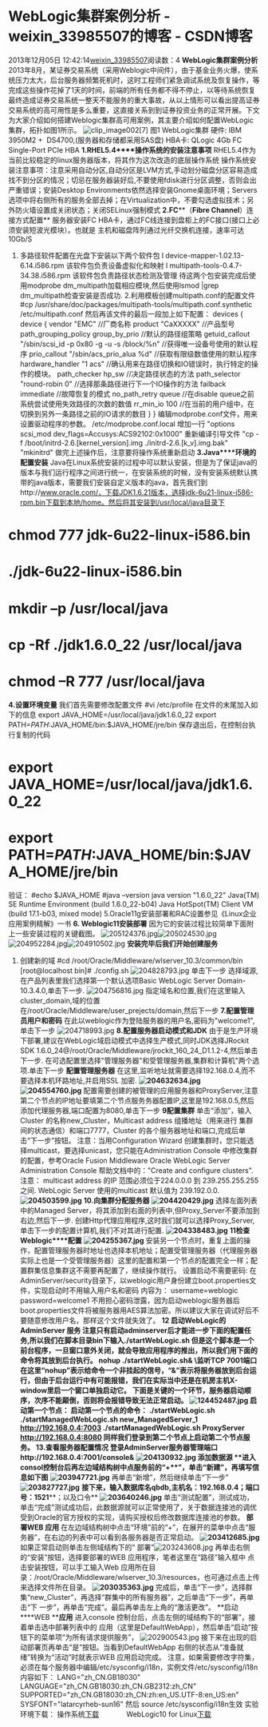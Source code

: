 # WebLogic集群案例分析 - weixin_33985507的博客 - CSDN博客
2013年12月05日 12:42:14[weixin_33985507](https://me.csdn.net/weixin_33985507)阅读数：4
**WebLogic集群案例分析**
2013年8月，某证券交易系统（采用Weblogic中间件），由于基金业务火爆，使系统压力太大，后台服务器频繁死机时，这时工程师们紧急调试系统及恢复操作，等完成这些操作花掉了1天的时间，前端的所有任务都不得不停止，以等待系统恢复最终造成证券交易系统一整天不能服务的重大事故，从以上情形可以看出提高证券交易系统的高可用性是多么重要，这直接关系到到证券投资业务的正常开展。下文为大家介绍如何搭建Weblogic集群高可用案例，其主要介绍如何配置WebLogic集群，拓扑如图1所示。
![clip_image002[7]](http://chenguang.blog.51cto.com/attachment/201312/5/350944_13862184889OED.jpg)
图1 WebLogic集群
硬件: IBM 3950M2 +  DS4700,(服务器和存储都采用SAS盘)
HBA卡: QLogic 4Gb FC Single-Port PCIe HBA
**1.RHEL5.4****操作系统的安装注意事项**
RHEL5.4作为当前比较稳定的linux服务器版本，将其作为这次改造的底层操作系统
操作系统安装注意事项：注意采用自动分区,自动分区是LVM方式,手动划分磁盘分区容易造成找不到分区的情况；切忌在服务器装好后,不要使用fdisk进行分区调整，否则会出严重错误；安装Desktop Environments依然选择安装Gnome桌面环境；Servers选项中将右侧所有的服务全部去掉；在Virtualization中，不要勾选虚拟技术；另外防火墙设置成关闭状态；关闭SELinux强制模式
**2.FC****（****Fibre Channel****）连接方式配置**
服务器安装FC HBA卡，通过FC线连接到盘柜上的FC接口(接口上必须安装短波光模块）。也就是 主机和磁盘阵列通过光纤交换机连接，速率可达10Gb/S
1. 多路径软件配置在光盘下安装以下两个软件包
l device-mapper-1.02.13-6.14.i586.rpm 该软件包负责设备虚拟化和映射
l multipath-tools-0.4.7-34.38.i586.rpm 该软件包负责路径状态检测及管理
待这两个包安装完成后使用modprobe dm_multipath加载相应模块,然后使用lsmod |grep dm_multipath检查安装是否成功.
2.利用模板创建multipath.conf的配置文件
#cp /usr/share/doc/packages/multipath-tools/multipath.conf.synthetic /etc/multipath.conf
然后再该文件的最后一段加上如下配置：
devices {
device {
vendor "EMC" //厂商名称
product "CaXXXXX" //产品型号
path_grouping_policy group_by_prio //默认的路径组策略
getuid_callout "/sbin/scsi_id -p 0x80 -g -u -s /block/%n" //获得唯一设备号使用的默认程序
prio_callout "/sbin/acs_prio_alua %d" //获取有限级数值使用的默认程序
hardware_handler "1 acs" //确认用来在路径切换和IO错误时，执行特定的操作的模块。
path_checker hp_sw //决定路径状态的方法
path_selector "round-robin 0" //选择那条路径进行下一个IO操作的方法
failback immediate //故障恢复的模式
no_path_retry queue //在disable queue之前系统尝试使用失效路径的次数的数值
rr_min_io 100 //在当前的用户组中，在切换到另外一条路径之前的IO请求的数目
}
}
编辑modprobe.conf文件，用来设置驱动程序的参数。
/etc/modprobe.conf.local
增加一行 "options scsi_mod dev_flags=Accusys:ACS92102:0x1000"
重新编译引导文件
"cp -f /boot/initrd-2.6.[kernel_version].img ./initrd-2.6.[k_v].img.bak"
"mkinitrd"
做完上述操作后，注意要将操作系统重新启动
**3.Java****环境的配置安装**
Java在Linux系统安装的过程中可以默认安装，但是为了保证java的版本与我们运行程序之间进行统一，在安装系统的时候，没有安装系统默认携带的java版本，需要我们安装自定义版本的java，首先我们到http://www.oracle.com/，下载JDK1.6.21版本，选择jdk-6u21-linux-i586-rpm.bin下载到本地/home。然后将其安装到/usr/local/java目录下
# chmod 777 jdk-6u22-linux-i586.bin
# ./jdk-6u22-linux-i586.bin
# mkdir –p /usr/local/java
# cp -Rf ./jdk1.6.0_22 /usr/local/java
# chmod –R 777 /usr/local/java
**4.设置环境变量**
我们首先需要修改配置文件
#vi /etc/profile
在文件的末尾加入如下的信息
export JAVA_HOME=/usr/local/java/jdk1.6.0_22
export PATH=$PATH:$JAVA_HOME/bin:$JAVA_HOME/jre/bin
保存退出后，在控制台执行复制的代码
# export JAVA_HOME=/usr/local/java/jdk1.6.0_22
# export PATH=$PATH:$JAVA_HOME/bin:$JAVA_HOME/jre/bin
验证：
#echo $JAVA_HOME
#java –version
java version "1.6.0_22"
Java(TM) SE Runtime Environment (build 1.6.0_22-b04)
Java HotSpot(TM) Client VM (build 17.1-b03, mixed mode)
5.Oracle11g安装部署和RAC设置参见《Linux企业应用案例精解》一书
**6. Weblogic11安装部署**
因为它的安装过程比较简单下面附上一些安装过程的关键截图。
[](http://chenguang.blog.51cto.com/attachment/201312/5/350944_1386218490B1MW.jpg)[](http://chenguang.blog.51cto.com/attachment/201312/5/350944_1386218491ewCE.jpg)![205124376.jpg](http://blog.51cto.com/attachment/201312/205124376.jpg)[](http://chenguang.blog.51cto.com/attachment/201312/5/350944_1386218494KEGi.jpg)![205024530.jpg](http://blog.51cto.com/attachment/201312/205024530.jpg)[](http://chenguang.blog.51cto.com/attachment/201312/5/350944_1386218496O8Ee.jpg)![204952284.jpg](http://blog.51cto.com/attachment/201312/204952284.jpg)[](http://chenguang.blog.51cto.com/attachment/201312/5/350944_1386218498u3Wm.jpg)![204910502.jpg](http://blog.51cto.com/attachment/201312/204910502.jpg)
**安装完毕后我们开始创建服务**
1. 创建新的域
#cd /root/Oracle/Middleware/wlserver_10.3/common/bin
[root@localhost bin]# ./config.sh
[](http://chenguang.blog.51cto.com/attachment/201312/5/350944_1386218500njRz.jpg)![204828793.jpg](http://blog.51cto.com/attachment/201312/204828793.jpg)
单击下一步
选择域源,在产品列表里我们选择第一个默认选项Basic WebLogic Server Domain-10.3.4.0,单击下一步.
[](http://chenguang.blog.51cto.com/attachment/201312/5/350944_1386218502jL9w.jpg)![204756816.jpg](http://blog.51cto.com/attachment/201312/204756816.jpg)
指定域名和位置,我们在这里输入cluster_domain,域的位置在/root/Oracle/Middleware/user_prejects/domain,然后下一步
**7.配置管理员用户和密码**
在此以weblogic作为登陆服务器的用户名,密码为"welcome1",单击下一步
[](http://chenguang.blog.51cto.com/attachment/201312/5/350944_1386218503jxWr.jpg)![204718993.jpg](http://blog.51cto.com/attachment/201312/204718993.jpg)
**8.配置服务器启动模式和JDK**
由于是生产环境下部署,建议在WebLogic域启动模式中选择生产模式,同时JDK选择JRockit SDK 1.6.0_24@/root/Oracle/Middleware/jrockit_160_24_D1.1.2-4,然后单击下一步.
在可选配置里选择"管理服务器"和受管理服务器,集群和计算机"两个选项.单击下一步
**配置管理服务器**
在这里,监听地址就需要选择192.168.0.4,而不要选择本机环路地址,并启用SSL 加密.
**[](http://chenguang.blog.51cto.com/attachment/201312/5/350944_13862185049GFN.jpg)![204632634.jpg](http://blog.51cto.com/attachment/201312/204632634.jpg)**
**[](http://chenguang.blog.51cto.com/attachment/201312/5/350944_1386218507vFgK.jpg)![204554760.jpg](http://blog.51cto.com/attachment/201312/204554760.jpg)**
配置需要创建的被管理的应用服务器和ProxyServer,注意第二个节点的IP地址要填第二个节点服务务器配置IP,这里是192.168.0.5,然后添加代理服务器,端口配置为8080,单击下一步
**9配置集群**
单击“添加”，输入Cluster 的名称new_Cluster，Multicast address 组播地址（用来进行
集群间的状态通信）和端口7777，Cluster 的各个服务器地址和端口,完成后单击“下一步”按钮。
注意：当用Configuration Wizard 创建集群时，您只能选择multicast，要选择unicast，您只能在Administration Console 中修改集群的配置，参考Oracle Fusion Middleware Oracle WebLogic Server Administration
Console 帮助文档中的："Create and configure clusters".
注意： multicast address 的IP 范围必须位于224.0.0.0 到 239.255.255.255 之间.
WebLogic Server 使用的multicast 默认值为 239.192.0.0.
**[](http://chenguang.blog.51cto.com/attachment/201312/5/350944_1386218509ioAF.jpg)![204503599.jpg](http://blog.51cto.com/attachment/201312/204503599.jpg)**
**10.向集群分配服务器**
**[](http://chenguang.blog.51cto.com/attachment/201312/5/350944_1386218510MzHp.jpg)![204420429.jpg](http://blog.51cto.com/attachment/201312/204420429.jpg)**
选择左面列表中的Managed Server，将其添加到右面的列表中,但Proxy_Server不要添加到右边,然后下一步.
创建Http代理应用程序,这时我们就可以选择Proxy_Server,单击下一步的配置计算机,我们不对其进行配置.
**[](http://chenguang.blog.51cto.com/attachment/201312/5/350944_13862185125SbP.jpg)![204338483.jpg](http://blog.51cto.com/attachment/201312/204338483.jpg)**
**11检查Weblogic****配置**
**[](http://chenguang.blog.51cto.com/attachment/201312/5/350944_1386218513froV.jpg)![204255367.jpg](http://blog.51cto.com/attachment/201312/204255367.jpg)**
安装另一个节点时，重复上面的操作，配置管理服务器时地址也选择本机地址；配置受管理服务器（代理服务器实际上也是一个受管理服务器）这里的配置和第一个节点的配置完全一样；配置群集信息集群这不需要再配置了，继续操作就行。
设置启动不需要密码:
在AdminServer/security目录下，以weblogic用户身份建立boot.properties文件，实现启动时不用输入用户名和密码
内容为：
username=weblogic
password=welcome1
不用担心密码泄露，因为启动weblogic服务器后boot.properties文件将被服务器用AES算法加密。所以建议大家在调试好后不要随意修改用户名，那样这个文件就失效了。
**12 启动****WebLogic****的****AdminServer ****服务**
注意只有启动adminserver后才能进一步下面的配置任务,所以我们在脚本目录bin下输入./startWebLogic.sh 但是这个脚本是一个前台程序，一旦窗口意外关闭，就会导致应用程序的推出，所以我们用下面的命令将其放到后台执行。
nohup ./startWebLogic.sh& \\监听TCP 7001端口
在这里“nohup”表示给命令一个非挂起的信号，“&”表示将服务器放到后台运行，但由于后台运行中有可能报错，我们在实际当中还是在机房主机X-window里启一个窗口单独启动它。
下面是关键的一个环节，服务器启动顺序，次序不能颠倒，否则将会报错导致无法正常启动。
**![124452487.jpg](http://blog.51cto.com/attachment/201312/124452487.jpg)**
启动第一个节点：
启动第一个节点的命令：
./startWebLogic.sh
./startManagedWebLogic.sh new_ManagedServer_1 http://192.168.0.4:7003
./startManagedWebLogic.sh ProxyServer http://192.168.0.4:8080
同样我们登录到第二个节点上启动第二个节点服务。
**13.查看服务器配置情况**
登录AdminServer服务器管理端口http://192.168.0.4:7001/console&
**[](http://chenguang.blog.51cto.com/attachment/201312/5/350944_1386218516kKjJ.jpg)![204130932.jpg](http://blog.51cto.com/attachment/201312/204130932.jpg)**
**添加数据源**
**进入consol****控制台后再左边域结构树中点服务前的“+****”，单击“新建”，再填写信息如下图**
**[](http://chenguang.blog.51cto.com/attachment/201312/5/350944_1386218518K5Qr.jpg)![203947721.jpg](http://blog.51cto.com/attachment/201312/203947721.jpg)**
再单击“新增”，然后继续单击“下一步”
**[](http://chenguang.blog.51cto.com/attachment/201312/5/350944_1386218521H0Rr.jpg)![203827727.jpg](http://blog.51cto.com/attachment/201312/203827727.jpg)**
**接下来，输入数据库名qbdb,****主机名：192.168.0.4****；端口号：1521****；以及口令**
**[](http://chenguang.blog.51cto.com/attachment/201312/5/350944_13862185249y7i.jpg)![203640246.jpg](http://blog.51cto.com/attachment/201312/203640246.jpg)**
单击“测试配置”，测试成功，单击“完成”测试成功后，此数据源就可以正常使用了，关于数据连接池的调优受到Oracle的官方授权的实现，请购买授权后修改数据库连接池的参数。
**部署WEB 应用**
在左边域结构树中点击“环境”前的“+”，在展开的菜单中点击“服务器”，在右边的列表中可以看到各服务器是否正常启动。
**[](http://chenguang.blog.51cto.com/attachment/201312/5/350944_1386218526AKbS.jpg)![203412685.jpg](http://blog.51cto.com/attachment/201312/203412685.jpg)**
如果正常启动则单击左侧域结构下的“ 部署”![203243608.jpg](http://blog.51cto.com/attachment/201312/203243608.jpg)
再单击右侧的“安装”按钮，选择要部署的WEB 应用程序，笔者这里在“路径”输入框中
点击安装按钮，可以手工输入Web 应用所在目录：/root/Oracle/Middleware/wlserver_10.3/resources，也可通过点击上传来选择文件所在目录。
**[](http://chenguang.blog.51cto.com/attachment/201312/5/350944_1386218530tZdw.jpg)![203035363.jpg](http://blog.51cto.com/attachment/201312/203035363.jpg)**
完成后，单击“下一步”，选择群集“new_Cluster”，再选择“群集中的所有服务器”，之后单击“下一步”，再单击“下
一步”，再单击“完成”。最后再单击左上角的“激活更改”。
**启动****WEB ****应用**
进入console 控制台后，点击左侧的域结构下的“部署”，接着单击选中部署列表中的
应用（这里是DefaultWebApp），然后单击“启动”按钮下的菜单项“为所有请求提供服务”，
![202900543.jpg](http://blog.51cto.com/attachment/201312/202900543.jpg)
接下来在出现的启动部署页再单击“是”按钮。当看到DefaultWebApp 右侧的状态从“准备就绪”转换为“活动”时就表示WEB 应用启动完成。
注意，如果需要修改字符集，必须在每个服务器中编辑/etc/sysconfig/i18n，实例文件/etc/sysconfig/i18n内容如下：
LANG="zh_CN.GB18030"
LANGUAGE="zh_CN.GB18030:zh_CN.GB2312:zh_CN"
SUPPORTED="zh_CN.GB18030:zh_CN:zh:en_US.UTF-8:en_US:en"
SYSFONT="latarcyrheb-sun16"
然后 source /etc/sysconfig/i18n生效
实验环境下载：
操作系统[下载](http://chenguang.blog.51cto.com/350944/1582654)              WebLogic10 for Linux[下载](http://pan.baidu.com/s/1pJlyDuj)

